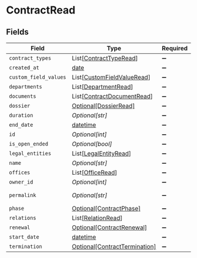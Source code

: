 # ContractRead


## Fields

| Field                                                                        | Type                                                                         | Required                                                                     | Description                                                                  | Example                                                                      |
| ---------------------------------------------------------------------------- | ---------------------------------------------------------------------------- | ---------------------------------------------------------------------------- | ---------------------------------------------------------------------------- | ---------------------------------------------------------------------------- |
| `contract_types`                                                             | List[[ContractTypeRead](../../models/shared/contracttyperead.md)]            | :heavy_minus_sign:                                                           | N/A                                                                          |                                                                              |
| `created_at`                                                                 | [date](https://docs.python.org/3/library/datetime.html#date-objects)         | :heavy_minus_sign:                                                           | N/A                                                                          |                                                                              |
| `custom_field_values`                                                        | List[[CustomFieldValueRead](../../models/shared/customfieldvalueread.md)]    | :heavy_minus_sign:                                                           | N/A                                                                          |                                                                              |
| `departments`                                                                | List[[DepartmentRead](../../models/shared/departmentread.md)]                | :heavy_minus_sign:                                                           | N/A                                                                          |                                                                              |
| `documents`                                                                  | List[[ContractDocumentRead](../../models/shared/contractdocumentread.md)]    | :heavy_minus_sign:                                                           | N/A                                                                          |                                                                              |
| `dossier`                                                                    | [Optional[DossierRead]](../../models/shared/dossierread.md)                  | :heavy_minus_sign:                                                           | N/A                                                                          |                                                                              |
| `duration`                                                                   | *Optional[str]*                                                              | :heavy_minus_sign:                                                           | N/A                                                                          | P1Y                                                                          |
| `end_date`                                                                   | [datetime](https://docs.python.org/3/library/datetime.html#datetime-objects) | :heavy_minus_sign:                                                           | N/A                                                                          | 2021-12-31                                                                   |
| `id`                                                                         | *Optional[int]*                                                              | :heavy_minus_sign:                                                           | N/A                                                                          | 1                                                                            |
| `is_open_ended`                                                              | *Optional[bool]*                                                             | :heavy_minus_sign:                                                           | N/A                                                                          |                                                                              |
| `legal_entities`                                                             | List[[LegalEntityRead](../../models/shared/legalentityread.md)]              | :heavy_minus_sign:                                                           | N/A                                                                          |                                                                              |
| `name`                                                                       | *Optional[str]*                                                              | :heavy_minus_sign:                                                           | N/A                                                                          | Partnership agreement                                                        |
| `offices`                                                                    | List[[OfficeRead](../../models/shared/officeread.md)]                        | :heavy_minus_sign:                                                           | N/A                                                                          |                                                                              |
| `owner_id`                                                                   | *Optional[int]*                                                              | :heavy_minus_sign:                                                           | N/A                                                                          | 1                                                                            |
| `permalink`                                                                  | *Optional[str]*                                                              | :heavy_minus_sign:                                                           | N/A                                                                          | https://app.contractify.io/client/company/company-slug/contracts/1           |
| `phase`                                                                      | [Optional[ContractPhase]](../../models/shared/contractphase.md)              | :heavy_minus_sign:                                                           | N/A                                                                          | ongoing                                                                      |
| `relations`                                                                  | List[[RelationRead](../../models/shared/relationread.md)]                    | :heavy_minus_sign:                                                           | N/A                                                                          |                                                                              |
| `renewal`                                                                    | [Optional[ContractRenewal]](../../models/shared/contractrenewal.md)          | :heavy_minus_sign:                                                           | N/A                                                                          |                                                                              |
| `start_date`                                                                 | [datetime](https://docs.python.org/3/library/datetime.html#datetime-objects) | :heavy_minus_sign:                                                           | N/A                                                                          | 2021-01-01                                                                   |
| `termination`                                                                | [Optional[ContractTermination]](../../models/shared/contracttermination.md)  | :heavy_minus_sign:                                                           | N/A                                                                          |                                                                              |